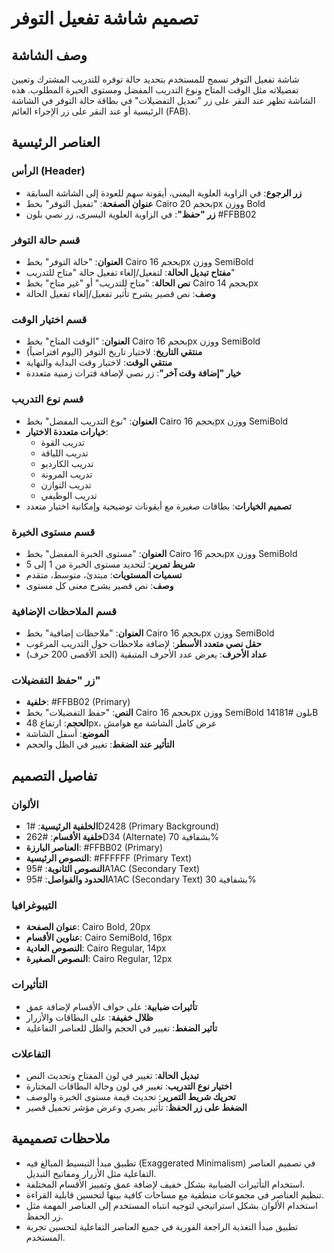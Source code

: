 # تصميم شاشة تفعيل التوفر

## وصف الشاشة
شاشة تفعيل التوفر تسمح للمستخدم بتحديد حالة توفره للتدريب المشترك وتعيين تفضيلاته مثل الوقت المتاح ونوع التدريب المفضل ومستوى الخبرة المطلوب. هذه الشاشة تظهر عند النقر على زر "تعديل التفضيلات" في بطاقة حالة التوفر في الشاشة الرئيسية أو عند النقر على زر الإجراء العائم (FAB).

## العناصر الرئيسية

### الرأس (Header)
- **زر الرجوع**: في الزاوية العلوية اليمنى، أيقونة سهم للعودة إلى الشاشة السابقة
- **عنوان الصفحة**: "تفعيل التوفر" بخط Cairo بحجم 20px ووزن Bold
- **زر "حفظ"**: في الزاوية العلوية اليسرى، زر نصي بلون #FFBB02

### قسم حالة التوفر
- **العنوان**: "حالة التوفر" بخط Cairo بحجم 16px ووزن SemiBold
- **مفتاح تبديل الحالة**: لتفعيل/إلغاء تفعيل حالة "متاح للتدريب"
- **نص الحالة**: "متاح للتدريب" أو "غير متاح" بخط Cairo بحجم 14px
- **وصف**: نص قصير يشرح تأثير تفعيل/إلغاء تفعيل الحالة

### قسم اختيار الوقت
- **العنوان**: "الوقت المتاح" بخط Cairo بحجم 16px ووزن SemiBold
- **منتقي التاريخ**: لاختيار تاريخ التوفر (اليوم افتراضياً)
- **منتقي الوقت**: لاختيار وقت البداية والنهاية
- **خيار "إضافة وقت آخر"**: زر نصي لإضافة فترات زمنية متعددة

### قسم نوع التدريب
- **العنوان**: "نوع التدريب المفضل" بخط Cairo بحجم 16px ووزن SemiBold
- **خيارات متعددة الاختيار**: 
  - تدريب القوة
  - تدريب اللياقة
  - تدريب الكارديو
  - تدريب المرونة
  - تدريب التوازن
  - تدريب الوظيفي
- **تصميم الخيارات**: بطاقات صغيرة مع أيقونات توضيحية وإمكانية اختيار متعدد

### قسم مستوى الخبرة
- **العنوان**: "مستوى الخبرة المفضل" بخط Cairo بحجم 16px ووزن SemiBold
- **شريط تمرير**: لتحديد مستوى الخبرة من 1 إلى 5
- **تسميات المستويات**: مبتدئ، متوسط، متقدم
- **وصف**: نص قصير يشرح معنى كل مستوى

### قسم الملاحظات الإضافية
- **العنوان**: "ملاحظات إضافية" بخط Cairo بحجم 16px ووزن SemiBold
- **حقل نصي متعدد الأسطر**: لإضافة ملاحظات حول التدريب المرغوب
- **عداد الأحرف**: يعرض عدد الأحرف المتبقية (الحد الأقصى 200 حرف)

### زر "حفظ التفضيلات"
- **خلفية**: #FFBB02 (Primary)
- **النص**: "حفظ التفضيلات" بخط Cairo بحجم 16px ووزن SemiBold بلون #14181B
- **الحجم**: ارتفاع 48px، عرض كامل الشاشة مع هوامش
- **الموضع**: أسفل الشاشة
- **التأثير عند الضغط**: تغيير في الظل والحجم

## تفاصيل التصميم

### الألوان
- **الخلفية الرئيسية**: #1D2428 (Primary Background)
- **خلفية الأقسام**: #262D34 (Alternate) بشفافية 70%
- **العناصر البارزة**: #FFBB02 (Primary)
- **النصوص الرئيسية**: #FFFFFF (Primary Text)
- **النصوص الثانوية**: #95A1AC (Secondary Text)
- **الحدود والفواصل**: #95A1AC (Secondary Text) بشفافية 30%

### التيبوغرافيا
- **عنوان الصفحة**: Cairo Bold, 20px
- **عناوين الأقسام**: Cairo SemiBold, 16px
- **النصوص العادية**: Cairo Regular, 14px
- **النصوص الصغيرة**: Cairo Regular, 12px

### التأثيرات
- **تأثيرات ضبابية**: على حواف الأقسام لإضافة عمق
- **ظلال خفيفة**: على البطاقات والأزرار
- **تأثير الضغط**: تغيير في الحجم والظل للعناصر التفاعلية

### التفاعلات
- **تبديل الحالة**: تغيير في لون المفتاح وتحديث النص
- **اختيار نوع التدريب**: تغيير في لون وحالة البطاقات المختارة
- **تحريك شريط التمرير**: تحديث قيمة مستوى الخبرة والوصف
- **الضغط على زر الحفظ**: تأثير بصري وعرض مؤشر تحميل قصير

## ملاحظات تصميمية
- تطبيق مبدأ التبسيط المبالغ فيه (Exaggerated Minimalism) في تصميم العناصر التفاعلية مثل الأزرار ومفاتيح التبديل.
- استخدام التأثيرات الضبابية بشكل خفيف لإضافة عمق وتمييز الأقسام المختلفة.
- تنظيم العناصر في مجموعات منطقية مع مساحات كافية بينها لتحسين قابلية القراءة.
- استخدام الألوان بشكل استراتيجي لتوجيه انتباه المستخدم إلى العناصر المهمة مثل زر الحفظ.
- تطبيق مبدأ التغذية الراجعة الفورية في جميع العناصر التفاعلية لتحسين تجربة المستخدم.
